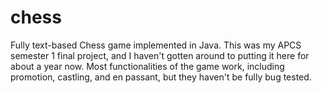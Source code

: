 # chess
Fully text-based Chess game implemented in Java. This was my APCS semester 1 final project, and I haven't gotten around to putting it here for about a year now. Most functionalities of the game work, including promotion, castling, and en passant, but they haven't be fully bug tested.
